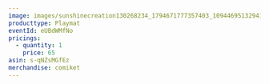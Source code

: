 ```yaml
---
image: images/sunshinecreation130268234_1794671777357403_1094469513294129224_n.jpg
producttype: Playmat
eventId: eUBdWMfNo
pricings:
  - quantity: 1
    price: 65
asin: s-qNZsMGfEz
merchandise: comiket
---
```

